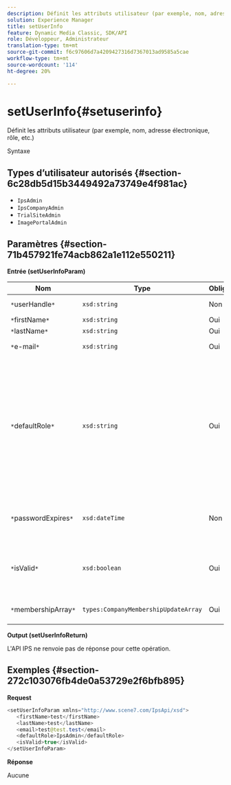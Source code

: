 ```yaml
---
description: Définit les attributs utilisateur (par exemple, nom, adresse électronique, rôle, etc.)
solution: Experience Manager
title: setUserInfo
feature: Dynamic Media Classic, SDK/API
role: Développeur, Administrateur
translation-type: tm+mt
source-git-commit: f6c97606d7a4209427316d7367013ad9585a5cae
workflow-type: tm+mt
source-wordcount: '114'
ht-degree: 20%

---
```



# setUserInfo{#setuserinfo}

Définit les attributs utilisateur (par exemple, nom, adresse électronique, rôle, etc.)

Syntaxe

## Types d’utilisateur autorisés {#section-6c28db5d15b3449492a73749e4f981ac}

* `IpsAdmin`
* `IpsCompanyAdmin`
* `TrialSiteAdmin`
* `ImagePortalAdmin`

## Paramètres {#section-71b457921fe74acb862a1e112e550211}

**Entrée (setUserInfoParam)**

| Nom | Type | Obligatoire | Description |
|---|---|---|---|
| `*`userHandle`*` | `xsd:string` | Non | Identifiant utilisateur. |
| `*`firstName`*` | `xsd:string` | Oui | Prénom. |
| `*`lastName`*` | `xsd:string` | Oui | Nom. |
| `*`e-mail`*` | `xsd:string` | Oui | Courriel de l’utilisateur. |
| `*`defaultRole`*` | `xsd:string` | Oui | Définit le rôle d’un utilisateur dans chaque société à laquelle il appartient. Notez toutefois que le rôle `IpsAdmin` remplace d’autres paramètres par société. |
| `*`passwordExpires`*` | `xsd:dateTime` | Non | Définissez la date d’expiration du mot de passe. |
| `*`isValid`*` | `xsd:boolean` | Oui | Détermine si l&#39;utilisateur est un utilisateur IPS valide. |
| `*`membershipArray`*` | `types:CompanyMembershipUpdateArray` | Oui | Tableau de poignées de société. |

**Output (setUserInfoReturn)**

L&#39;API IPS ne renvoie pas de réponse pour cette opération.

## Exemples {#section-272c103076fb4de0a53729e2f6bfb895}

**Request**

```java
<setUserInfoParam xmlns="http://www.scene7.com/IpsApi/xsd">
   <firstName>test</firstName>
   <lastName>test</lastName>
   <email>test@test.test</email>
   <defaultRole>IpsAdmin</defaultRole>
   <isValid>true</isValid>
</setUserInfoParam>
```

**Réponse**

Aucune
